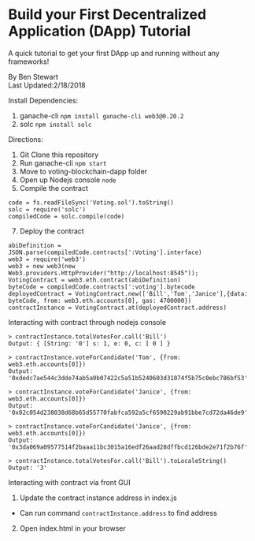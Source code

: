 # Build your First Decentralized Application (DApp) Tutorial

A quick tutorial to get your first DApp up and running without any frameworks!

By Ben Stewart <br/>
Last Updated:2/18/2018 <br/>

Install Dependencies:
1. ganache-cli ```npm install ganache-cli web3@0.20.2```
2. solc ```npm install solc```

Directions:
1. Git Clone this repository
2. Run ganache-cli ```npm start```
4. Move to voting-blockchain-dapp folder
5. Open up Nodejs console ```node```
6. Compile the contract
  ```
  code = fs.readFileSync('Voting.sol').toString()
  solc = require('solc')
  compiledCode = solc.compile(code)
  ```

7. Deploy the contract
  ```
  abiDefinition = JSON.parse(compiledCode.contracts[':Voting'].interface)
  web3 = require('web3')
  web3 = new web3(new Web3.providers.HttpProvider("http://localhost:8545"));
  VotingContract = web3.eth.contract(abiDefinition)
  byteCode = compiledCode.contracts[':voting'].bytecode
  deployedContract = VotingContract.new(['Bill','Tom','Janice'],{data: byteCode, from: web3.eth.accounts[0], gas: 4700000})
  contractInstance = VotingContract.at(deployedContract.address)
  ```



Interacting with contract through nodejs console
```
> contractInstance.totalVotesFor.call('Bill')
Output: { [String: '0'] s: 1, e: 0, c: [ 0 ] }

> contractInstance.voteForCandidate('Tom', {from: web3.eth.accounts[0]})
Output: '0xdedc7ae544c3dde74ab5a0b07422c5a51b5240603d31074f5b75c0ebc786bf53'

> contractInstance.voteForCandidate('Janice', {from: web3.eth.accounts[0]})
Output: '0x02c054d238038d68b65d55770fabfca592a5cf6590229ab91bbe7cd72da46de9'

> contractInstance.voteForCandidate('Janice', {from: web3.eth.accounts[0]})
Output:  '0x3da069a09577514f2baaa11bc3015a16edf26aad28dffbcd126bde2e71f2b76f'

> contractInstance.totalVotesFor.call('Bill').toLocaleString()
Output: '3'
```

Interacting with contract via front GUI
1. Update the contract instance address in index.js
  * Can run command ```contractInstance.address``` to find address
2. Open index.html in your browser
